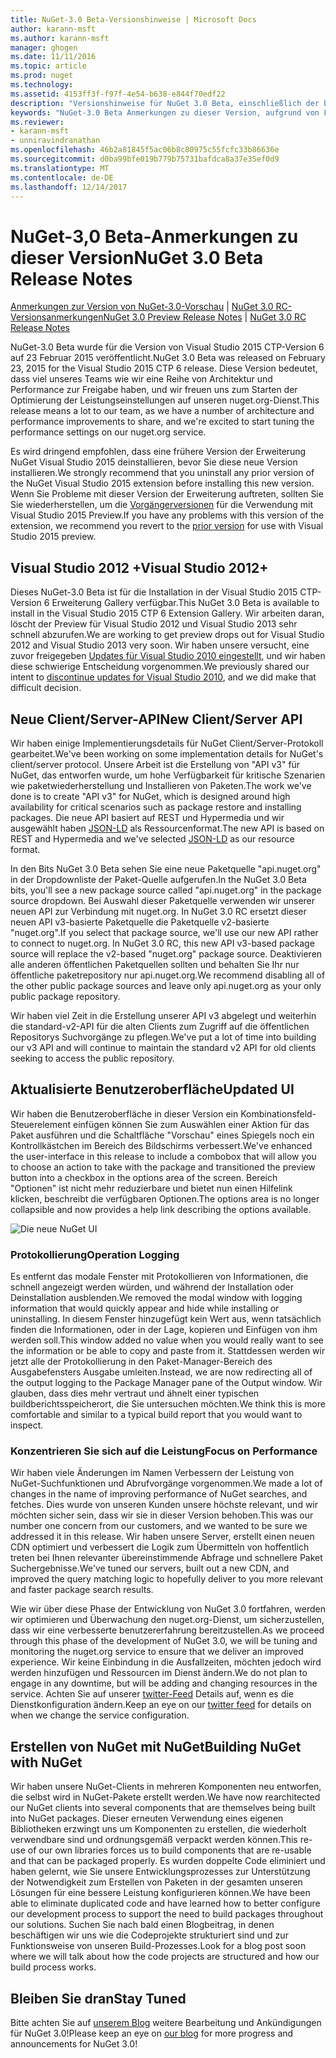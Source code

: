 ```yaml
---
title: NuGet-3.0 Beta-Versionshinweise | Microsoft Docs
author: karann-msft
ms.author: karann-msft
manager: ghogen
ms.date: 11/11/2016
ms.topic: article
ms.prod: nuget
ms.technology: 
ms.assetid: 4153ff3f-f97f-4e54-b638-e844f70edf22
description: "Versionshinweise für NuGet 3.0 Beta, einschließlich der bekannten Probleme, Fehlerbehebungen, Funktionen und Archivierung von dcrs Design."
keywords: "NuGet-3.0 Beta Anmerkungen zu dieser Version, aufgrund von Fehlerbehebungen, bekannte Probleme, zusätzliche Funktionen, Archivierung von dcrs Design"
ms.reviewer:
- karann-msft
- unniravindranathan
ms.openlocfilehash: 46b2a81845f5ac06b8c80975c55fcfc33b86636e
ms.sourcegitcommit: d0ba99bfe019b779b75731bafdca8a37e35ef0d9
ms.translationtype: MT
ms.contentlocale: de-DE
ms.lasthandoff: 12/14/2017
---
```

# <a name="nuget-30-beta-release-notes"></a><span data-ttu-id="bdd13-104">NuGet-3,0 Beta-Anmerkungen zu dieser Version</span><span class="sxs-lookup"><span data-stu-id="bdd13-104">NuGet 3.0 Beta Release Notes</span></span>

<span data-ttu-id="bdd13-105">[Anmerkungen zur Version von NuGet-3.0-Vorschau](../release-notes/nuget-3.0-preview.md) | [NuGet 3.0 RC-Versionsanmerkungen](../release-notes/nuget-3.0-rc.md)</span><span class="sxs-lookup"><span data-stu-id="bdd13-105">[NuGet 3.0 Preview Release Notes](../release-notes/nuget-3.0-preview.md) | [NuGet 3.0 RC Release Notes](../release-notes/nuget-3.0-rc.md)</span></span>

<span data-ttu-id="bdd13-106">NuGet-3.0 Beta wurde für die Version von Visual Studio 2015 CTP-Version 6 auf 23 Februar 2015 veröffentlicht.</span><span class="sxs-lookup"><span data-stu-id="bdd13-106">NuGet 3.0 Beta was released on February 23, 2015 for the Visual Studio 2015 CTP 6 release.</span></span> <span data-ttu-id="bdd13-107">Diese Version bedeutet, dass viel unseres Teams wie wir eine Reihe von Architektur und Performance zur Freigabe haben, und wir freuen uns zum Starten der Optimierung der Leistungseinstellungen auf unseren nuget.org-Dienst.</span><span class="sxs-lookup"><span data-stu-id="bdd13-107">This release means a lot to our team, as we have a number of architecture and performance improvements to share, and we're excited to start tuning the performance settings on our nuget.org service.</span></span>

<span data-ttu-id="bdd13-108">Es wird dringend empfohlen, dass eine frühere Version der Erweiterung NuGet Visual Studio 2015 deinstallieren, bevor Sie diese neue Version installieren.</span><span class="sxs-lookup"><span data-stu-id="bdd13-108">We strongly recommend that you uninstall any prior version of the NuGet Visual Studio 2015 extension before installing this new version.</span></span>  <span data-ttu-id="bdd13-109">Wenn Sie Probleme mit dieser Version der Erweiterung auftreten, sollten Sie Sie wiederherstellen, um die [Vorgängerversionen](http://nuget.codeplex.com/downloads/get/909582) für die Verwendung mit Visual Studio 2015 Preview.</span><span class="sxs-lookup"><span data-stu-id="bdd13-109">If you have any problems with this version of the extension, we recommend you revert to the [prior version](http://nuget.codeplex.com/downloads/get/909582) for use with Visual Studio 2015 preview.</span></span>

## <a name="visual-studio-2012"></a><span data-ttu-id="bdd13-110">Visual Studio 2012 +</span><span class="sxs-lookup"><span data-stu-id="bdd13-110">Visual Studio 2012+</span></span>

<span data-ttu-id="bdd13-111">Dieses NuGet-3.0 Beta ist für die Installation in der Visual Studio 2015 CTP-Version 6 Erweiterung Gallery verfügbar.</span><span class="sxs-lookup"><span data-stu-id="bdd13-111">This NuGet 3.0 Beta is available to install in the Visual Studio 2015 CTP 6 Extension Gallery.</span></span> <span data-ttu-id="bdd13-112">Wir arbeiten daran, löscht der Preview für Visual Studio 2012 und Visual Studio 2013 sehr schnell abzurufen.</span><span class="sxs-lookup"><span data-stu-id="bdd13-112">We are working to get preview drops out for Visual Studio 2012 and Visual Studio 2013 very soon.</span></span> <span data-ttu-id="bdd13-113">Wir haben unsere versucht, eine zuvor freigegeben [Updates für Visual Studio 2010 eingestellt](http://blog.nuget.org/20141002/visual-studio-2010.html), und wir haben diese schwierige Entscheidung vorgenommen.</span><span class="sxs-lookup"><span data-stu-id="bdd13-113">We previously shared our intent to [discontinue updates for Visual Studio 2010](http://blog.nuget.org/20141002/visual-studio-2010.html), and we did make that difficult decision.</span></span>

## <a name="new-clientserver-api"></a><span data-ttu-id="bdd13-114">Neue Client/Server-API</span><span class="sxs-lookup"><span data-stu-id="bdd13-114">New Client/Server API</span></span>

<span data-ttu-id="bdd13-115">Wir haben einige Implementierungsdetails für NuGet Client/Server-Protokoll gearbeitet.</span><span class="sxs-lookup"><span data-stu-id="bdd13-115">We've been working on some implementation details for NuGet's client/server protocol.</span></span> <span data-ttu-id="bdd13-116">Unsere Arbeit ist die Erstellung von "API v3" für NuGet, das entworfen wurde, um hohe Verfügbarkeit für kritische Szenarien wie paketwiederherstellung und Installieren von Paketen.</span><span class="sxs-lookup"><span data-stu-id="bdd13-116">The work we've done is to create "API v3" for NuGet, which is designed around high availability for critical scenarios such as package restore and installing packages.</span></span> <span data-ttu-id="bdd13-117">Die neue API basiert auf REST und Hypermedia und wir ausgewählt haben [JSON-LD](http://json-ld.org) als Ressourcenformat.</span><span class="sxs-lookup"><span data-stu-id="bdd13-117">The new API is based on REST and Hypermedia and we've selected [JSON-LD](http://json-ld.org) as our resource format.</span></span>

<span data-ttu-id="bdd13-118">In den Bits NuGet 3.0 Beta sehen Sie eine neue Paketquelle "api.nuget.org" in der Dropdownliste der Paket-Quelle aufgerufen.</span><span class="sxs-lookup"><span data-stu-id="bdd13-118">In the NuGet 3.0 Beta bits, you'll see a new package source called "api.nuget.org" in the package source dropdown.</span></span>   <span data-ttu-id="bdd13-119">Bei Auswahl dieser Paketquelle verwenden wir unserer neuen API zur Verbindung mit nuget.org. In NuGet 3.0 RC ersetzt dieser neuen API v3-basierte Paketquelle die Paketquelle v2-basierte "nuget.org".</span><span class="sxs-lookup"><span data-stu-id="bdd13-119">If you select that package source, we'll use our new API rather to connect to nuget.org. In NuGet 3.0 RC, this new API v3-based package source will replace the v2-based "nuget.org" package source.</span></span>  <span data-ttu-id="bdd13-120">Deaktivieren alle anderen öffentlichen Paketquellen sollten und behalten Sie Ihr nur öffentliche paketrepository nur api.nuget.org.</span><span class="sxs-lookup"><span data-stu-id="bdd13-120">We recommend disabling all of the other public package sources and leave only api.nuget.org as your only public package repository.</span></span>

<span data-ttu-id="bdd13-121">Wir haben viel Zeit in die Erstellung unserer API v3 abgelegt und weiterhin die standard-v2-API für die alten Clients zum Zugriff auf die öffentlichen Repositorys Suchvorgänge zu pflegen.</span><span class="sxs-lookup"><span data-stu-id="bdd13-121">We've put a lot of time into building our v3 API and will continue to maintain the standard v2 API for old clients seeking to access the public repository.</span></span>

## <a name="updated-ui"></a><span data-ttu-id="bdd13-122">Aktualisierte Benutzeroberfläche</span><span class="sxs-lookup"><span data-stu-id="bdd13-122">Updated UI</span></span>

<span data-ttu-id="bdd13-123">Wir haben die Benutzeroberfläche in dieser Version ein Kombinationsfeld-Steuerelement einfügen können Sie zum Auswählen einer Aktion für das Paket ausführen und die Schaltfläche "Vorschau" eines Spiegels noch ein Kontrollkästchen im Bereich des Bildschirms verbessert.</span><span class="sxs-lookup"><span data-stu-id="bdd13-123">We've enhanced the user-interface in this release to include a combobox that will allow you to choose an action to take with the package and transitioned the preview button into a checkbox in the options area of the screen.</span></span>  <span data-ttu-id="bdd13-124">Bereich "Optionen" ist nicht mehr reduzierbare und bietet nun einen Hilfelink klicken, beschreibt die verfügbaren Optionen.</span><span class="sxs-lookup"><span data-stu-id="bdd13-124">The options area is no longer collapsible and now provides a help link describing the options available.</span></span>

![Die neue NuGet UI](./media/NuGet-3.0-Beta/updated-ui.png)


### <a name="operation-logging"></a><span data-ttu-id="bdd13-126">Protokollierung</span><span class="sxs-lookup"><span data-stu-id="bdd13-126">Operation Logging</span></span>

<span data-ttu-id="bdd13-127">Es entfernt das modale Fenster mit Protokollieren von Informationen, die schnell angezeigt werden würden, und während der Installation oder Deinstallation ausblenden.</span><span class="sxs-lookup"><span data-stu-id="bdd13-127">We removed the modal window with logging information that would quickly appear and hide while installing or uninstalling.</span></span>  <span data-ttu-id="bdd13-128">In diesem Fenster hinzugefügt kein Wert aus, wenn tatsächlich finden die Informationen, oder in der Lage, kopieren und Einfügen von ihm werden soll.</span><span class="sxs-lookup"><span data-stu-id="bdd13-128">This window added no value when you would really want to see the information or be able to copy and paste from it.</span></span>  <span data-ttu-id="bdd13-129">Stattdessen werden wir jetzt alle der Protokollierung in den Paket-Manager-Bereich des Ausgabefensters Ausgabe umleiten.</span><span class="sxs-lookup"><span data-stu-id="bdd13-129">Instead, we are now redirecting all of the output logging to the Package Manager pane of the Output window.</span></span>  <span data-ttu-id="bdd13-130">Wir glauben, dass dies mehr vertraut und ähnelt einer typischen buildberichtsspeicherort, die Sie untersuchen möchten.</span><span class="sxs-lookup"><span data-stu-id="bdd13-130">We think this is more comfortable and similar to a typical build report that you would want to inspect.</span></span>


### <a name="focus-on-performance"></a><span data-ttu-id="bdd13-131">Konzentrieren Sie sich auf die Leistung</span><span class="sxs-lookup"><span data-stu-id="bdd13-131">Focus on Performance</span></span>

<span data-ttu-id="bdd13-132">Wir haben viele Änderungen im Namen Verbessern der Leistung von NuGet-Suchfunktionen und Abrufvorgänge vorgenommen.</span><span class="sxs-lookup"><span data-stu-id="bdd13-132">We made a lot of changes in the name of improving performance of NuGet searches, and fetches.</span></span>  <span data-ttu-id="bdd13-133">Dies wurde von unseren Kunden unsere höchste relevant, und wir möchten sicher sein, dass wir sie in dieser Version behoben.</span><span class="sxs-lookup"><span data-stu-id="bdd13-133">This was our number one concern from our customers, and we wanted to be sure we addressed it in this release.</span></span>  <span data-ttu-id="bdd13-134">Wir haben unsere Server, erstellt einen neuen CDN optimiert und verbessert die Logik zum Übermitteln von hoffentlich treten bei Ihnen relevanter übereinstimmende Abfrage und schnellere Paket Suchergebnisse.</span><span class="sxs-lookup"><span data-stu-id="bdd13-134">We've tuned our servers, built out a new CDN, and improved the query matching logic to hopefully deliver to you more relevant and faster package search results.</span></span>

<span data-ttu-id="bdd13-135">Wie wir über diese Phase der Entwicklung von NuGet 3.0 fortfahren, werden wir optimieren und Überwachung den nuget.org-Dienst, um sicherzustellen, dass wir eine verbesserte benutzererfahrung bereitzustellen.</span><span class="sxs-lookup"><span data-stu-id="bdd13-135">As we proceed through this phase of the development of NuGet 3.0, we will be tuning and monitoring the nuget.org service to ensure that we deliver an improved experience.</span></span>  <span data-ttu-id="bdd13-136">Wir keine Einbindung in die Ausfallzeiten, möchten jedoch wird werden hinzufügen und Ressourcen im Dienst ändern.</span><span class="sxs-lookup"><span data-stu-id="bdd13-136">We do not plan to engage in any downtime, but will be adding and changing resources in the service.</span></span>  <span data-ttu-id="bdd13-137">Achten Sie auf unserer [twitter-Feed](http://twitter.com/nuget) Details auf, wenn es die Dienstkonfiguration ändern.</span><span class="sxs-lookup"><span data-stu-id="bdd13-137">Keep an eye on our [twitter feed](http://twitter.com/nuget) for details on when we change the service configuration.</span></span>

## <a name="building-nuget-with-nuget"></a><span data-ttu-id="bdd13-138">Erstellen von NuGet mit NuGet</span><span class="sxs-lookup"><span data-stu-id="bdd13-138">Building NuGet with NuGet</span></span>

<span data-ttu-id="bdd13-139">Wir haben unsere NuGet-Clients in mehreren Komponenten neu entworfen, die selbst wird in NuGet-Pakete erstellt werden.</span><span class="sxs-lookup"><span data-stu-id="bdd13-139">We have now rearchitected our NuGet clients into several components that are themselves being built into NuGet packages.</span></span> <span data-ttu-id="bdd13-140">Dieser erneuten Verwendung eines eigenen Bibliotheken erzwingt uns um Komponenten zu erstellen, die wiederholt verwendbare sind und ordnungsgemäß verpackt werden können.</span><span class="sxs-lookup"><span data-stu-id="bdd13-140">This re-use of our own libraries forces us to build components that are re-usable and that can be packaged properly.</span></span>  <span data-ttu-id="bdd13-141">Es wurden doppelte Code eliminiert und haben gelernt, wie Sie unsere Entwicklungsprozesses zur Unterstützung der Notwendigkeit zum Erstellen von Paketen in der gesamten unseren Lösungen für eine bessere Leistung konfigurieren können.</span><span class="sxs-lookup"><span data-stu-id="bdd13-141">We have been able to eliminate duplicated code and have learned how to better configure our development process to support the need to build packages throughout our solutions.</span></span>  <span data-ttu-id="bdd13-142">Suchen Sie nach bald einen Blogbeitrag, in denen beschäftigen wir uns wie die Codeprojekte strukturiert sind und zur Funktionsweise von unseren Build-Prozesses.</span><span class="sxs-lookup"><span data-stu-id="bdd13-142">Look for a blog post soon where we will talk about how the code projects are structured and how our build process works.</span></span>

## <a name="stay-tuned"></a><span data-ttu-id="bdd13-143">Bleiben Sie dran</span><span class="sxs-lookup"><span data-stu-id="bdd13-143">Stay Tuned</span></span>

<span data-ttu-id="bdd13-144">Bitte achten Sie auf [unserem Blog](http://blog.nuget.org) weitere Bearbeitung und Ankündigungen für NuGet 3.0!</span><span class="sxs-lookup"><span data-stu-id="bdd13-144">Please keep an eye on [our blog](http://blog.nuget.org) for more progress and announcements for NuGet 3.0!</span></span>
